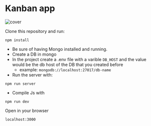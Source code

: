 # Kanban app

![cover](https://media.giphy.com/media/QzBQKH6xmbDGMP0YRp/giphy.gif)

Clone this repository and run:

```
npm install
```

- Be sure of having Mongo installed and running.
- Create a DB in mongo
- In the project create a .env file with a varible `DB_HOST` and the value would be the db host of the DB that you created before
    - example: `mongodb://localhost:27017/db-name`
- Run the server with:

```
npm run server
```

- Compile Js with

```
npm run dev
```

Open in your browser

    localhost:3000
